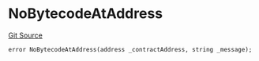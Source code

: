 # NoBytecodeAtAddress
[Git Source](https://github.com/thrackle-io/aquifi-rules-v1/blob/f3f89426d30f93406f5ff447f7284dbf958844b4/src/client/token/handler/diamond/HandlerDiamondLib.sol)


```solidity
error NoBytecodeAtAddress(address _contractAddress, string _message);
```

